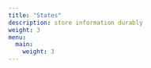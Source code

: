 ```yaml
---
title: "States"
description: store information durably
weight: 3
menu:
  main: 
    weight: 3
---
```

